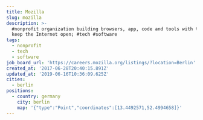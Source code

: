 ```yaml
---
title: Mozilla
slug: mozilla
description: >-
  #nonprofit organization building browsers, app, code and tools with the aim to
  keep the Internet open; #tech #software
tags:
  - nonprofit
  - tech
  - software
job_board_url: 'https://careers.mozilla.org/listings/?location=Berlin'
created_at: '2017-06-28T20:40:15.891Z'
updated_at: '2019-06-16T10:36:09.625Z'
cities:
  - berlin
positions:
  - country: germany
    city: berlin
    map: '{"type":"Point","coordinates":[13.4492571,52.4994658]}'
---
```



